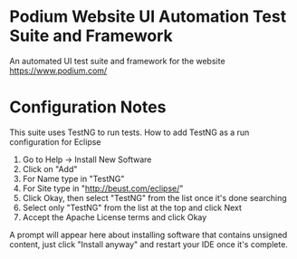 # Podium Website UI Automation Test Suite and Framework
An automated UI test suite and framework for the website https://www.podium.com/

# Configuration Notes
This suite uses TestNG to run tests.
How to add TestNG as a run configuration for Eclipse
1. Go to Help -> Install New Software
2. Click on "Add"
3. For Name type in "TestNG"
4. For Site type in "http://beust.com/eclipse/"
5. Click Okay, then select "TestNG" from the list once it's done searching
6. Select only "TestNG" from the list at the top and click Next
7. Accept the Apache License terms and click Okay

A prompt will appear here about installing software that contains unsigned content, just click "Install anyway" and restart your IDE once it's complete.
